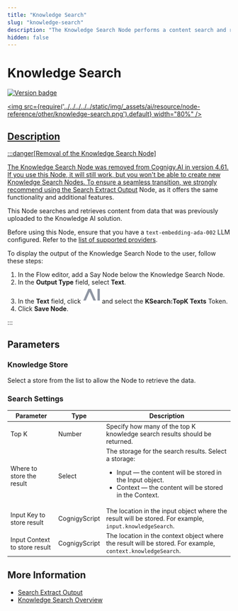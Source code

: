 ```yaml
---
title: "Knowledge Search"
slug: "knowledge-search"
description: "The Knowledge Search Node performs a content search and retrieves content from data previously uploaded to the Knowledge Store through various sources, such as text files, images, and web pages."
hidden: false
---
```


# Knowledge Search

<a href="../../../../release-notes/4.61.md" /><img src="https://img.shields.io/badge/Updated in-v4.61-blue.svg" alt="Version badge" />

<img src={require('../../../../../static/img/_assets/ai/resource/node-reference/other/knowledge-search.png').default} width="80%" />

## Description

:::danger[Removal of the Knowledge Search Node]

  The Knowledge Search Node was removed from Cognigy.AI in version 4.61. If you use this Node, it will still work, but you won't be able to create new Knowledge Search Nodes. To ensure a seamless transition, we strongly recommend using the [Search Extract Output](search-extract-output.md) Node, as it offers the same functionality and additional features.

  This Node searches and retrieves content from data that was previously uploaded to the Knowledge AI solution.

  Before using this Node, ensure that you have a `text-embedding-ada-002` LLM configured. Refer to the [list of supported providers](../../../empower/llms/model-support-by-feature.md). 

  To display the output of the Knowledge Search Node to the user, follow these steps:

  1. In the Flow editor, add a Say Node below the Knowledge Search Node.
  2. In the **Output Type** field, select **Text**.
  3. In the **Text** field, click ![token](../../../../../static/img/_assets/icons/token.svg) and select the **KSearch:TopK Texts** Token.
  4. Click **Save Node**.

:::

## Parameters

### Knowledge Store

Select a store from the list to allow the Node to retrieve the data.

### Search Settings

| Parameter                     | Type          | Description                                                                                                                                                                                  |
|-------------------------------|---------------|----------------------------------------------------------------------------------------------------------------------------------------------------------------------------------------------|
| Top K                         | Number        | Specify how many of the top K knowledge search results should be returned.                                                                                                                   |
| Where to store the result     | Select        | The storage for the search results. Select a storage: <ul><li>Input — the content will be stored in the Input object.</li><li>Context — the content will be stored in the Context.</li></ul> |
| Input Key to store result     | CognigyScript | The location in the input object where the result will be stored. For example, `input.knowledgeSearch`.                                                                                      |
| Input Context to store result | CognigyScript | The location in the context object where the result will be stored. For example, `context.knowledgeSearch`.                                                                                  |

## More Information

- [Search Extract Output](search-extract-output.md) 
- [Knowledge Search Overview](../../../empower/knowledge-ai/overview.md)